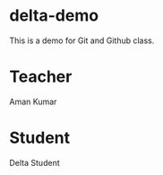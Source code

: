 # delta-demo
This is a demo for Git and Github class.

# Teacher 
 Aman Kumar

 # Student
 Delta Student